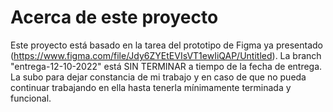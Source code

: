 # Acerca de este proyecto
Este proyecto está basado en la tarea del prototipo de Figma ya presentado (https://www.figma.com/file/Jdy6ZYEtEVIsVT1ewIiQAP/Untitled).
La branch "entrega-12-10-2022" está SIN TERMINAR a tiempo de la fecha de entrega. La subo para dejar constancia de mi trabajo y en caso de que no pueda continuar trabajando en ella hasta tenerla mínimamente terminada y funcional.
